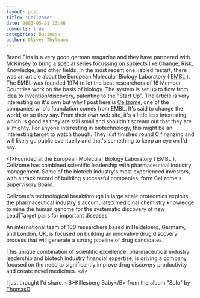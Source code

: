 ```yaml
---
layout: post
title: "Cellzome"
date: 2003-05-01 13:46
comments: true
categories: Business
author: Oliver Thylmann
---
```



Brand Eins is a very good german magazine and they have partnered with McKinsey to bring a special series focussing on subjects like Change, Risk, Knowledge, and other fields. In the most recent one, labled restart, there was an article about the European Molecular Biology Laboratory ( [EMBL](http://www.embl-heidelberg.de/) ). The EMBL was founded 1974 to let the best researchers of 16 Member Countries work on the basis of biology. The system is set up to flow from idea to invention/discovery, patenting to the &quot;Start Up&quot;. The article is very interesting on it's own but why I post here is [Cellzome](http://www.cellzome.com/), one of the companies who's foundation comes from EMBL. It's said to change the world, or so they say. From their own web site, it's a little less interesting, which is good as they are still small and shouldn't scream out that they are allmighty. For anyone interesting in biotechnology, this might be an interesting target to watch though. They just finished round C finanzing and will likely go public eventuelly and that's something to keep an eye on I'd say. 

&lt;I&gt;Founded at the European Molecular Biology Laboratory ( EMBL ), Cellzome has combined scientific leadership with pharmaceutical industry management. Some of the biotech industry's most experienced investors, with a track record of building successful companies, form Cellzome's Supervisory Board. 

Cellzome's technological breakthrough in large scale proteomics exploits the pharmaceutical industry's accumulated medicinal chemistry knowledge to mine the human genome for the systematic discovery of new Lead|Target pairs for important diseases. 

An international team of 100 researchers based in Heidelberg, Germany, and London, UK, is focused on building an innovative drug discovery process that will generate a strong pipeline of drug candidates. 

This unique combination of scientific excellence, pharmaceutical industry leadership and biotech industry financial expertise, is driving a company focused on the need to significantly improve drug discovery productivity and create novel medicines. &lt;/I&gt;

I just thought I'd share. &lt;B&gt;Killesberg Baby&lt;/B&gt; from the album &quot;Solo&quot; by [ThomasD](http://www.google.com/search?q=%22ThomasD%22)


